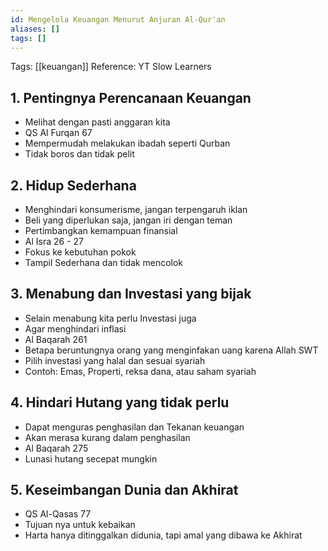 ```yaml
---
id: Mengelola Keuangan Menurut Anjuran Al-Qur'an
aliases: []
tags: []
---
```


Tags: [[keuangan]]
Reference: YT Slow Learners

## 1. Pentingnya Perencanaan Keuangan
- Melihat dengan pasti anggaran kita
- QS Al Furqan 67
- Mempermudah melakukan ibadah seperti Qurban
- Tidak boros dan tidak pelit

## 2. Hidup Sederhana
- Menghindari konsumerisme, jangan terpengaruh iklan
- Beli yang diperlukan saja, jangan iri dengan teman
- Pertimbangkan kemampuan finansial
- Al Isra 26 - 27
- Fokus ke kebutuhan pokok
- Tampil Sederhana dan tidak mencolok

## 3. Menabung dan Investasi yang bijak
- Selain menabung kita perlu Investasi juga
- Agar menghindari inflasi
- Al Baqarah 261
- Betapa beruntungnya orang yang menginfakan uang karena Allah SWT
- Pilih investasi yang halal dan sesuai syariah
- Contoh: Emas, Properti, reksa dana, atau saham syariah

## 4. Hindari Hutang yang tidak perlu
- Dapat menguras penghasilan dan Tekanan keuangan
- Akan merasa kurang dalam penghasilan
- Al Baqarah 275
- Lunasi hutang secepat mungkin

## 5. Keseimbangan Dunia dan Akhirat
- QS Al-Qasas 77
- Tujuan nya untuk kebaikan
- Harta hanya ditinggalkan didunia, tapi amal yang dibawa ke Akhirat
